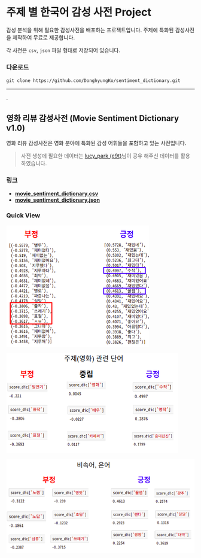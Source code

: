 # **주제 별 한국어 감성 사전 Project**

감성 분석을 위해 필요한 감성사전을 배포하는 프로젝트입니다. 주제에 특화된 감성사전을 제작하여 무료로 제공합니다.


각 사전은 `csv`, `json` 파일 형태로 저장되어 있습니다.

### 다운로드
``` markdown
git clone https://github.com/DonghyungKo/sentiment_dictionary.git
```

---

.

## **영화 리뷰 감성사전 (Movie Sentiment Dictionary v1.0)**
영화 리뷰 감성사전은 영화 분야에 특화된 감성 어휘들을 포함하고 있는 사전입니다.

> 사전 생성에 필요한 데이터는 [lucy_park (e9t)](https://github.com/e9t/nsmc)님이 공유 해주신 데이터를 활용하였습니다.

### **링크**
- **[movie_sentiment_dictionary.csv](https://github.com/DonghyungKo/sentiment_dictionary/blob/master/movie/movie_sentiment_dictionary.csv)**
- **[movie_sentiment_dictionary.json](https://github.com/DonghyungKo/sentiment_dictionary/blob/master/movie/movie_sentiment_dictionary.json)**


### Quick View


![](assets/markdown-img-paste-20190330144750200.png)

![](assets/markdown-img-paste-2019033014473248.png)

![](assets/markdown-img-paste-20190330144714944.png)
